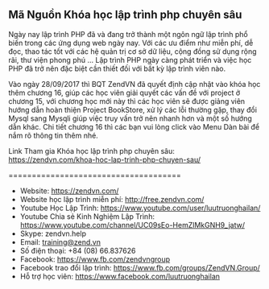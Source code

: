 <h2>Mã Nguồn Khóa học lập trình php chuyên sâu</h2>

Ngày nay lập trình PHP đã và đang trở thành một ngôn ngữ lập trình phổ biến trong các ứng dụng web ngày nay. Với các ưu điểm như miễn phí, dễ đọc, thao tác tốt với các hệ quản trị cơ sở dữ liệu, cộng đồng sử dụng rộng rãi, thư viện phong phú … Lập trình PHP ngày càng phát triển và việc học PHP đã trở nên đặc biệt cần thiết đối với bất kỳ lập trình viên nào.

Vào ngày 28/09/2017 thì BQT ZendVN đã quyết định cập nhật vào khóa học thêm chương 16, giúp các học viên giải quyết các vấn đề với project ở chương 15, với chương học mới này thì các học viên sẽ được giảng viên hướng dẫn hoàn thiện Project BookStore, xử lý các lỗi thường gặp, thay đổi Mysql sang Mysqli giúp việc truy vấn trở nên nhanh hơn và một số hướng dẫn khác. Chi tiết chương 16 thì các bạn vui lòng click vào Menu Dàn bài để nắm rõ thông tin thêm nhé.

Link Tham gia Khóa học lập trình php chuyên sâu: https://zendvn.com/khoa-hoc-lap-trinh-php-chuyen-sau/

=====================================
- Website: https://zendvn.com/
- Website học lập trình miễn phí: http://free.zendvn.com/
- Youtube Học Lập Trình: https://www.youtube.com/user/luutruonghailan/
- Youtube Chia sẻ Kinh Nghiệm Lập Trình: https://www.youtube.com/channel/UC09sEo-HemZlMkGNH9_jatw/
- Skype: zendvn.help
- Email: training@zend.vn
- Số điện thoại: +84 (08) 66.837626
- Facebook: https://www.fb.com/zendvngroup
- Facebook trao đổi lập trình: https://www.fb.com/groups/ZendVN.Group/
- Hỗ trợ học viên: https://www.facebook.com/luutruonghailan

